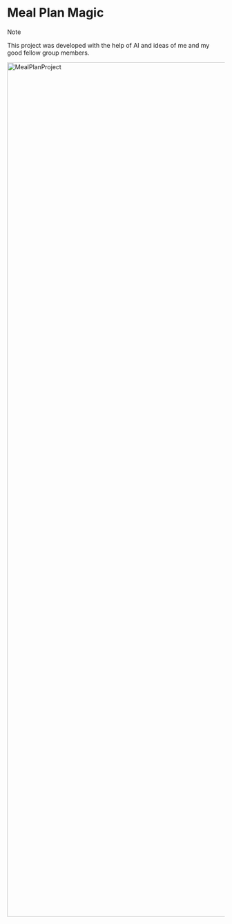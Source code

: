 # Meal Plan Magic 

> [!NOTE] 
> This project was developed with the help of AI and ideas of me and my good fellow group members.
<a href="https://kentishnguyen-github-io.onrender.com/#home" target="_blank">
<img width="3784" height="1975" alt="MealPlanProject" src="https://github.com/user-attachments/assets/289501c2-3efd-4246-9a03-248e6f42a66e" />
</a>
